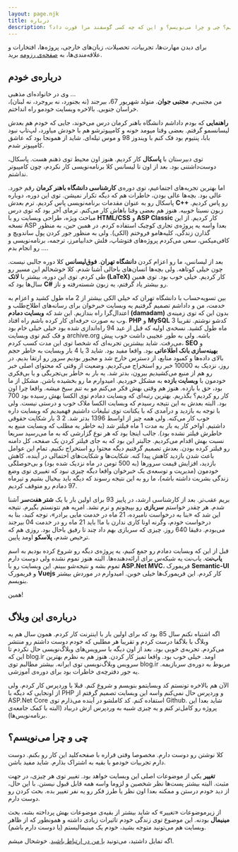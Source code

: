 ```yaml
---
layout: page.njk
title: درباره
description: اینجا در مورد من بیشتر بدونید. من کیم؟ چی و چرا می‌نویسم؟ و این که چه کسی گوسفند مرا قورت داد؟
---
```


  <p>
    برای دیدن مهارت‌ها، تجربیات، تحصیلات، زبان‌های خارجی، پروژه‌ها، افتخارات و علاقه‌مندی‌ها، به
    <a href="/cv">صفحه‌ی رزومه</a>
    برید.
  </p>

  <h2>درباره‌ی خودم</h2>
  <p>
    وی در خانواده‌ای مذهبی ...<br>
    من مجتبی‌م. <strong>مجتبی جوان</strong>.
    متولد شهریور 67، بیرجند (نه بجنورد، نه بروجرد، نه لبنان)، خراسان جنوبی.
    بالاخره وبسایت خودمو راه انداختم.
  </p>
  <p>
    <strong>راهنمایی</strong> که بودم داداشم دانشگاه باهنر کرمان درس می‌خوند،
    جایی که خودم هم بعدش لیسانسمو گرفتم. بعضی وقتا میومد خونه و کامپیوترشو هم با خودش میاورد،
    لپ‌تاپ نبود بابا، پنتیوم بود فک کنم با ویندوز 98 و موس تیله‌ای.
    شاید از همونجا بود که عاشق کامپیوتر شدم.
  </p>
  <p>
    توی دبیرستان با <strong>پاسکال</strong> کار کردیم.
    هنوز اون محیط توی ذهنم هست. پاسکال، دوست‌داشتنی بود. بعد از اون تا لیسانس کلا برنامه‌نویسی کار نکردم،
    چون کامپیوتر نداشتم.
  </p>
  <p>
    اما بهترین تجربه‌های اجتماعیم، توی دوره‌ی
    <strong>کارشناسی دانشگاه باهنر کرمان</strong> رقم خورد.
    عالی بود. بچه‌ها عالی بودن، خاطرات هم که دیگه تکرار نمیشن.
    توی این دوره، دوباره پاسکال رو به عنوان مقدمات برنامه‌نویسی پاس کردیم.
    ترم بعدش <strong>C++</strong> رو پاس کردیم. زبون نسبتا خوبیه. هنوز هم بعضی وقتا باهاش کار می‌کنم.
    ترمای آخر بود که توی درس مباحث ویژه، طراحی وبسایت رو با <strong>HTML/CSS</strong> و <strong>ASP Classic</strong> کار کردیم.
    از این نسخه ASP بعدا واسه یه پروژه‌ی تجاری کوچیک استفاده کردم.
    در همین حین، به منظور گذارن زندگی، کلیه‌هامو فروختم (الکی).
    ولی به منظور جور کردن پول ساندویچ و کافی‌میکس، سعی می‌کردم پروژه‌های فتوشاپ،
    فلش خدابیامرز، ترجمه، برنامه‌نویسی و ... رو انجام بدم.
  </p>
  <p>
    بعد از لیسانس، ما رو اعزام کردن <strong>دانشگاه تهران</strong>.
    <strong>فوق‌لیسانس</strong> کلا دوره جالبی نیست. چون خیلی کوتاهه. ولی بچه‌ها انسان‌های باحالی آشنا شدم.
    کلا خوشحالم این مسیر رو طی کردم. توی این دوره، بیشتر با <strong>لاتک (LaTeX)</strong> کار کردیم.
    خیلی خوب بود. توی همین سال‌ها بود که <strong>C#</strong> رو بیشتر یاد گرفتم، یه زبون شسته‌رفته و ناز.
  </p>
  <p>
    بین تسویه‌حساب با دانشگاه تهران که خیلی الکی بیشتر از 2 ماه طول کشید و اعزام به خدمت،
    من و داداشم تصمیم گرفتیم یه وبسایت خبرخوان برای رسانه‌های اطلاح‌طلب و اعتدال‌گرا راه بندازیم.
    این شد که <strong>وبسایت دمادم (damadam)</strong> بدون این که توی زمینه‌ی وب به صورت حرفه‌ای کار کرده باشم راه افتاد.
    <strong>PHP</strong> و <strong>MySQL</strong> کدشو نوشتم.
    تقریبا 3 ماه طول کشید. نسخه‌ی اولیه که قبل از عید 94 راه‌اندازی شده بود خیلی خیلی خام بود
    و فک کنم توی وبسایت archive.org باشه. ولی به طور عجیبی داشت خوب پیش می‌رفت.
    شاید بیشترین تجربه‌ای که شخصا توی این مدت کسب کردم، <strong>SEO</strong> و <strong>بهینه‌سازی بانک اطلاعاتی</strong> بود.
    واقعا مفید بود. شاید 3 یا 4 بار وبسایت به خاطر حجم بالای داده‌ها و کمبود منابع، از دسترس خارج شد
    و مجبور بودیم سرور رو ارتقا بدیم. در روز، نزدیک به 10000 خبر رو استخراج می‌کردیم.
    وضعیت از وقتی که محتوای اصلی خبر رو هم از منبع می‌کشیدیم بیرون، بدتر شد.
    یه بار به خاطر بی‌تجربگی و یا بی‌فکری خودمون با <strong>وبسایت بازده</strong> به مشکل خوردیم.
    امیدوارم ما رو بخشیده باشن. مشکل از ما بود، حق با بازده. هنوز هم وقتی بهش فکر می‌کنم مو به تنم سیخ میشه.
    واقعا چرا اون کار رو کردیم؟ بگذریم. بهترین رتبه‌ای که وبسایت دمادم توی الکسا بهش رسیده بود 700 بود.
    البته بعدش به این نتیجه رسیدم که وبسایت الکسا ملاک خوب و درستی نیست.
    ولی با توجه به بازدید و درآمدی که با یکتانت توی تبلیغات داشتیم فهمیدیم که وبسایت داره خوب کار می‌کنه.
    ولی همه چیز از اواسط 1396 بدتر شد. 2 3 بار شکایت حقوقی داشتیم.
    اواخر کار یه بار به مدت 1 ماه فیلتر شد (به خاطر یه مطلب که وبسایت منبع به خاطرش فیلتر نشده بود).
    جالب اینجا بود که هر نوع گزارشی که به ما می‌رسید سریعا نسبت بهش اقدام می‌کردیم.
    جالبتر این بود که به جای فیلتر کردن یک صفحه، کل دامنه رو فیلتر کرده بودن.
    بعدش تصمیم گرفتیم دیگه محتوا رو استخراج نکنیم. تمام این عوامل باعث شدن بازدید کاهش پیدا کنه.
    شکایت‌ها و شکایت‌های احتمالی در آینده، کاهش بازدید، افزایش قیمت سرورها (به 500 تومن در ماه نزدیک شده بود) و بی‌حوصلگی خودمون
    (مدیریت و توسعه‌ی یک خبرخوان واقعا دیگه چیزی نبود که تغییری توی وضع زندگی بشریت داشته باشه)،
    ما رو به این نتیجه رسوند که دیگه باید بیخیال بشیم و تیرماه 97 دمادم رو متوقف کردیم.
  </p>
  <p>
    بریم عقب‌تر. بعد از کارشناسی ارشد، در پاییز 93 برای اولین بار با یک <strong>شتر هفت‌سر</strong> آشنا شدم.
    هر چقدر خواستم <strong>سربازی</strong> رو بپیچونم و نرم نشد.
    امریه هم نتونستم بگیرم. نتیجه این شد که «بنا به درخواست نامبرده، 21 ماه در خدمت مایی برادر»، توجه کنید، بنا به درخواست خودم،
    وگرنه اونا کاری ندارن با ما! باید 21 ماه رو در خدمت 04 بیرجند می‌بودم.
    دقیقا 640 روز. چیزی که سربازی بهم داد چند تا رفیق باحال بود. روزی هم که ترخیص شدم، <strong>پلاسکو</strong> اومد پایین.
  </p>
  <p>
    قبل از این که وبسایت دمادم رو جمع کنیم، یه پروژه‌ی دیگه رو شروع کرده بودیم به اسم <strong>یاب‌نت</strong>.
    یاب‌نت یه شبکه‌س برای ارائه‌دهنده‌ها.
    البته هنوز تموم نشده ولی دوست دارم تموم بشه و نتیجه‌شو ببینم.
    این وبسایت رو با <strong>ASP.Net MVC</strong>، فریمورک <strong>Semantic-UI</strong> و فریمورک <strong>Vuejs</strong> کار کردم.
    این فریمورک‌ها خیلی خوبن. امیدوارم در موردش بیشتر بنویسم.
  </p>
  <p>همین!</p>
  <h2>درباره‌ی این وبلاگ</h2>
  <p>
    اگه اشتباه نکنم سال 85 بود که برای اولین بار با اینترنت کار کردم. همون سال هم یه وبلاگ با بلاگفا درست کردم و تقریبا
    هر مطلبی که خودم دوست داشتم رو منتشر می‌کردم. تجربه‌ی خوبی بود. بعد از اون دیگه با سرویس‌های وبلاگ‌نویسی حال نکردم تا این که
    blog.ir اومد. خیلی خوب بود. واقعا تمیز کار کردن. هنوز هم به نظرم بهترین سرویس وبلاگ‌نویسی توی ایرانه. بیشتر مطالبم توی
    blog.ir مربوط به دوره‌ی سربازیمه. یه جور دفترچه‌ی خاطرات بود برای دوره‌ی آموزشی.
  </p>
  <p>
    الآن هم بالاخره تونستم کد وبسایتمو بنویسم و شروع کنم. قبلا با وردپرس کار کردم. ولی از اونجایی
    که دیگه با PHP و وردپرس حال نمی‌کنم واسه این وبسایت تصمیم گرفتم
    از ASP.Net Core استفاده کنم. کد کاملشو در آینده می‌ذارم توی Github. شاید بعدا این پروژه رو کامل‌تر کنم و یه چیزی
    شبیه به وردپرس ازش دربیاد (البته با کمک جامعه‌ی برنامه‌نویس‌ها).
  </p>
  <h2>چی و چرا می‌نویسم؟</h2>
  <p>
    کلا نوشتن رو دوست دارم. مخصوصا وقتی قراره با صفحه‌کلید این کار رو بکنم.
    دوست دارم تجربیات خودمو با بقیه به اشتراک بذارم. شاید مفید باشن.
  </p>
  <p>
    <strong>تغییر</strong> یکی از موضوعات اصلی این وبسایت خواهد بود. تغییر توی هر چیزی، در جهت مثبت. البته بیشتر پست‌ها
    نظر شخصین و لزوما واسه همه قابل قبول نیستن. با این حال، از دید خودم درستن و ممکنه بعدا اون نظر یا طرز فکر رو یه نفر
    تغییر بده. بحث کردن رو دوست دارم.
  </p>
  <p>
    از زیرموضوعات «تغییر» که شاید بیشتر از بقیه‌ی موضوعات بهش پرداخته بشه، بحث
    <strong>مینیمال</strong> بودنه. این موضوع توی زندگی خودم تاثیرات زیادی داشته و همونطور که از ظاهر وبسایت هم
    می‌تونید متوجه بشید، خودم یک مینیمالیستم (یا دوست دارم باشم).
  </p>

  <p>
    اگه تمایل داشتید، می‌تونید
    <a href="/">با من در ارتباط باشید</a>.
    خوشحال میشم.
  </p>